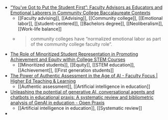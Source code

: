 - [“You’ve Got to Put the Student First”: Faculty Advisors as Educators and Emotional Laborers in Community College Baccalaureate Contexts](https://journals.sagepub.com/doi/abs/10.1177/00915521231201449)
	- [[Faculty advising]], [[Advising]], [[Community college]], [[Emotional labor]], [[student-centered]], [[Bachelors degree]], [[Neoliberalism]], [[Work-life balance]]
	- >community colleges have “normalized emotional labor as part of the community college faculty role”.
- [The Role of Minoritized Student Representation in Promoting Achievement and Equity within College STEM Courses](https://www.aera.net/Newsroom/The-Role-of-Minoritized-Student-Representation-in-Promoting-Achievement-and-Equity-within-College-STEM-Courses)
	- [[Minoritized students]], [[Equity]], [[STEM education]], [[Achievement]], [[First generation students]]
- [The Power of Authentic Assessment in the Age of AI - Faculty Focus | Higher Ed Teaching & Learning](https://www.facultyfocus.com/articles/educational-assessment/the-power-of-authentic-assessment-in-the-age-of-ai/?st=FFdaily;sc=FF231213;utm_term=FF231213&mailingID=5851&utm_content=The+Power+of+Authentic+Assessment+in+the+Age+of+AI)
	- [[Authentic assessment]], [[Artificial intelligence in education]]
- [Unleashing the potential of generative AI, conversational agents and chatbots in educational praxis: A systematic review and bibliometric analysis of GenAI in education - Open Praxis](https://openpraxis.org/articles/10.55982/openpraxis.15.4.609)
	- [[Artificial intelligence in education]], [[Systematic review]]
-
